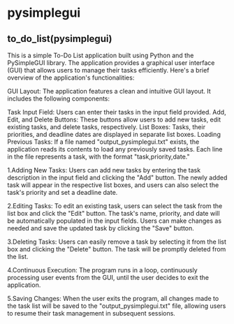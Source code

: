 # pysimplegui
## to_do_list(pysimplegui)
This is a simple To-Do List application built using Python and the PySimpleGUI library. The application provides a graphical user interface (GUI) that allows users to manage their tasks efficiently. Here's a brief overview of the application's functionalities:

GUI Layout:
The application features a clean and intuitive GUI layout. It includes the following components:

Task Input Field: Users can enter their tasks in the input field provided.
Add, Edit, and Delete Buttons: These buttons allow users to add new tasks, edit existing tasks, and delete tasks, respectively.
List Boxes: Tasks, their priorities, and deadline dates are displayed in separate list boxes.
Loading Previous Tasks:
If a file named "output_pysimplegui.txt" exists, the application reads its contents to load any previously saved tasks. Each line in the file represents a task, with the format "task,priority,date."

1.Adding New Tasks:
Users can add new tasks by entering the task description in the input field and clicking the "Add" button. The newly added task will appear in the respective list boxes, and users can also select the task's priority and set a deadline date.


2.Editing Tasks:
To edit an existing task, users can select the task from the list box and click the "Edit" button. The task's name, priority, and date will be automatically populated in the input fields. Users can make changes as needed and save the updated task by clicking the "Save" button.



3.Deleting Tasks:
Users can easily remove a task by selecting it from the list box and clicking the "Delete" button. The task will be promptly deleted from the list.


4.Continuous Execution:
The program runs in a loop, continuously processing user events from the GUI, until the user decides to exit the application.


5.Saving Changes:
When the user exits the program, all changes made to the task list will be saved to the "output_pysimplegui.txt" file, allowing users to resume their task management in subsequent sessions.
